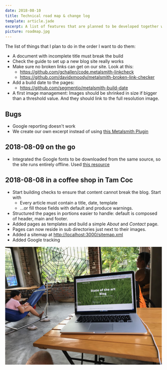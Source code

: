```yaml
---
date: 2018-08-10
title: Technical road map & change log
template: article.jade
excerpt: A list of features that are planned to be developed together with their priority. Be aware that things might change...!
picture: roadmap.jpg
---
```


The list of things that I plan to do in the order I want to do them:

* A document with incomplete title must break the build
* Check the guide to set up a new blog site really works
* Make sure no broken links can get on our site. Look at this:
  * https://github.com/gchallen/code.metalsmith-linkcheck
  * https://github.com/davidxmoody/metalsmith-broken-link-checker
* Add a build date to the pages:
  * https://github.com/segmentio/metalsmith-build-date
* A first image management: Images should be shrinked in size if bigger than a threshold value. And they should link to the full resolution image.

## Bugs

* Google reporting doesn't work
* We create our own excerpt instead of using [this Metalsmith Plugin](https://github.com/segmentio/metalsmith-excerpts)

## 2018-08-09 on the go

* Integrated the Google fonts to be downloaded from the same source, so the site runs entirely offline. Used [this resource](https://google-webfonts-helper.herokuapp.com/)

## 2018-08-08 in a coffee shop in Tam Coc

* Start building checks to ensure that content cannot break the blog. Start with
  * Every article must contain a title, date, template
  * ...or fill those fields with default and produce warnings.
* Structured the pages in portions easier to handle: default is composed of header, main and footer.
* Added pages as templates and build a simple _About_ and _Contact_ page.
* Pages can now reside in sub directories just next to their images.
* Added a sitemap at [http://localhost:3000/sitemap.xml](http://localhost:3000/sitemap.xml)
* Added Google tracking

![Coffee Shop](./coffeeshop.jpg) 